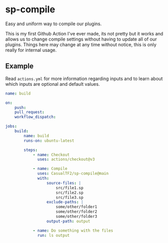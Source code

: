 # sp-compile

Easy and uniform way to compile our plugins.

This is my first Github Action I've ever made, its not pretty but it works and allows us to change compile settings without having to update all of our plugins. Things here may change at any time without notice, this is only really for internal usage.

## Example

Read `actions.yml` for more information regarding inputs and to learn about which inputs are optional and default values.

```yml
name: build

on:
    push:
    pull_request:
    workflow_dispatch:

jobs:
    build:
        name: build
        runs-on: ubuntu-latest

        steps:
            - name: Checkout
              uses: actions/checkout@v3

            - name: Compile
              uses: CasualTF2/sp-compile@main
              with:
                  source-files: |
                      src/file1.sp
                      src/file2.sp
                      src/file3.sp
                  exclude-paths: |
                      some/other/folder1
                      some/other/folder2
                      some/other/folder3
                  output-path: output

            - name: Do something with the files
              run: ls output
```

